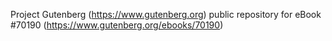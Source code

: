 Project Gutenberg (https://www.gutenberg.org) public repository for
eBook #70190 (https://www.gutenberg.org/ebooks/70190)
